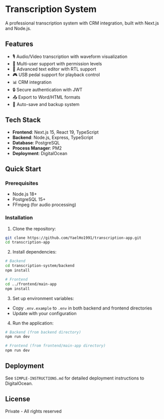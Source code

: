 # Transcription System

A professional transcription system with CRM integration, built with Next.js and Node.js.

## Features

- 🎙️ Audio/Video transcription with waveform visualization
- 👥 Multi-user support with permission levels
- 📝 Advanced text editor with RTL support
- 🎮 USB pedal support for playback control
- 📊 CRM integration
- 🔒 Secure authentication with JWT
- 📤 Export to Word/HTML formats
- 💾 Auto-save and backup system

## Tech Stack

- **Frontend**: Next.js 15, React 19, TypeScript
- **Backend**: Node.js, Express, TypeScript
- **Database**: PostgreSQL
- **Process Manager**: PM2
- **Deployment**: DigitalOcean

## Quick Start

### Prerequisites
- Node.js 18+
- PostgreSQL 15+
- FFmpeg (for audio processing)

### Installation

1. Clone the repository:
```bash
git clone https://github.com/YaelHo1991/transcription-app.git
cd transcription-app
```

2. Install dependencies:
```bash
# Backend
cd transcription-system/backend
npm install

# Frontend
cd ../frontend/main-app
npm install
```

3. Set up environment variables:
- Copy `.env.example` to `.env` in both backend and frontend directories
- Update with your configuration

4. Run the application:
```bash
# Backend (from backend directory)
npm run dev

# Frontend (from frontend/main-app directory)
npm run dev
```

## Deployment

See `SIMPLE-INSTRUCTIONS.md` for detailed deployment instructions to DigitalOcean.

## License

Private - All rights reserved